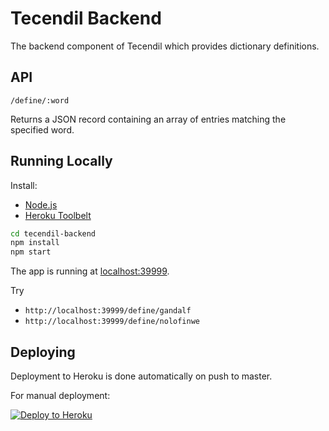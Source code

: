 # Tecendil Backend

The backend component of Tecendil which provides dictionary definitions.

## API

```
/define/:word
```

Returns a JSON record containing an array of entries matching the specified word.

## Running Locally

Install:

- [Node.js](http://nodejs.org/)
- [Heroku Toolbelt](https://toolbelt.heroku.com/)

```sh
cd tecendil-backend
npm install
npm start
```

The app is running at [localhost:39999](http://localhost:39999/).

Try

- `http://localhost:39999/define/gandalf`
- `http://localhost:39999/define/nolofinwe`

## Deploying

Deployment to Heroku is done automatically on push to master.

For manual deployment:

[![Deploy to Heroku](https://www.herokucdn.com/deploy/button.png)](https://heroku.com/deploy)
